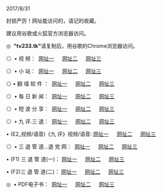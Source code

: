<p>2017/8/31
<p>封锁严厉！网址能访问的，请记的收藏。
<p>建议用谷歌或火狐官方浏览器访问。
<p>◎   <strong>"tv233.tk"</strong>请复制后，用谷歌的Chrome浏览器访问。
<p>◎   • 视 频： 
<a href="http://c.ideasciviles.com/tv/index.html" target="_blank">网址一</a> 　 
<a href="http://cs.tvss.club/9018.html" target="_blank">网址二</a> 　 
<a href="http://a.box22.win/9449.html" target="_blank">网址三</a></p>
<p>◎ </span>  •  小 站：  
<a href="http://c.ideasciviles.com/" target="_blank">网址一</a> 　 
<a href="http://a.ietv.info/" target="_blank">网址二</a> 　 
<a href="http://a.box22.win/read/" target="_blank">网址三</a></p>
<p>◎  • 翻 墙 软 件 ：  
<a href="http://c.ideasciviles.com/ff/index.html" target="_blank">网址一</a> 　 
<a href="http://cs.tvss.club/s/read/a1_nd.html" target="_blank">网址二</a> 　 
<a href="http://a.box22.win/ff/index.html" target="_blank">网址三</a></p>
<p>◎ </span>  • 每 日 新 闻：  
<a href="http://c.ideasciviles.com/day/index.html" target="_blank">网址一</a> 　 
<a href="http://cs.tvss.club/day/" target="_blank">网址二</a> 　 
<a href="http://a.box22.win/day/index.html" target="_blank">网址三</a></p>
<p>◎ </span>  • 短 波 分 享：  
<a href="http://c.ideasciviles.com/h/index.html" target="_blank">网址一</a> 　 
<a href="http://cs.tvss.club/h/" target="_blank">网址二</a> 　 
<a href="http://a.box22.win/h/index.html" target="_blank">网址三</a></p>
<p>◎   • 九 评.三 退：  
<a href="http://c.ideasciviles.com/t/index.html" target="_blank">网址一</a> 　 
<a href="http://a.ietv.info/v2/index.html" target="_blank">网址二</a> 　 
<a href="http://a.box22.win/tt/index.html" target="_blank">网址三</a> 　</p>
<p>  • (E2_视频/语音)《九 评》视频/语音: 
<a href="http://a.ietv.info/7738.html" target="_blank">网址一</a> 　 
<a href="http://cs.tvss.club/7614.html" target="_blank">网址二</a> 　 
<a href="http://a.box22.win/7633.html" target="_blank">网址三</a></p>
<p>◎   • 三 退 管 道...退 党 网：  
<a href="http://c.ideasciviles.com/go/td1.html" target="_blank">网址一</a> 　 
<a href="http://cs.tvss.club/go/td2.html" target="_blank">网址二</a> 　 
<a href="http://a.box22.win/go/td3.html" target="_blank">网址三</a></p>
<p>  • (F1) 三 退 管 道(一)： 
<a href="http://c.ideasciviles.com/dd/" target="_blank">网址一</a> 　 
<a href="http://cs.tvss.club/s/read/a1_tdx.html" target="_blank">网址二</a> 　 
<a href="http://a.box22.win/dd/" target="_blank">网址三</a></p>
<p>  • (F2)三 退 管 道(二)： 
<a href="http://a.ietv.info/d/" target="_blank">网址一</a> 　 
<a href="http://cs.tvss.club/d/" target="_blank">网址二</a> 　 
<a href="http://a.box22.win/d/" target="_blank">网址三</a></p>
<p>◎   • PDF电子书：  
<a href="http://a.ietv.info/p/" target="_blank">网址一</a> 　 
<a href="http://cs.tvss.club/p/" target="_blank">网址二</a> 　 
<a href="http://a.box22.win/p/" target="_blank">网址三</a></p>
